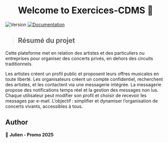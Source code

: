 <h1 align="center">Welcome to Exercices-CDMS 👋</h1>
<p>
  <img alt="Version" src="https://img.shields.io/badge/version-1.0-blue.svg?cacheSeconds=2592000" />
  <a href="- Un système de messagerie permet à tous d’échanger, d’être notifié en temps réel des nouveaux messages (y compris via l’icône ou le texte de l’onglet), de voir le nombre de messages non lus et de gérer ses conversations." target="_blank">
    <img alt="Documentation" src="https://img.shields.io/badge/documentation-yes-brightgreen.svg" />
  </a>
</p>

> ## Résumé du projet

Cette plateforme met en relation des artistes et des particuliers ou entreprises pour organiser des concerts privés, en dehors des circuits traditionnels.

Les artistes créent un profil public et proposent leurs offres musicales en toute liberté.
Les organisateurs créent un compte confidentiel, recherchent des artistes, et les contactent via une messagerie intégrée.
La messagerie propose des notifications temps réel et la gestion des messages non lus.
Chaque utilisateur peut modifier son profil et choisir de recevoir les messages par e-mail.
L’objectif : simplifier et dynamiser l’organisation de concerts vivants, accessibles à tous.

## Author

👤 **Julien - Promo 2025**


